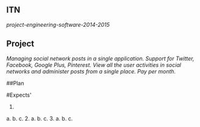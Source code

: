 ## ITN
_project-engineering-software-2014-2015_

## Project

_Managing social network posts in a single application. Support for Twitter, Facebook, Google Plus, Pinterest. View all the user activities in social networks and administer posts from a single place. Pay per month._

##Plan

#Expects'

1.
  a.
  b.
  c.
2.
  a.
  b.
  c.
3.
  a.
  b.
  c.
